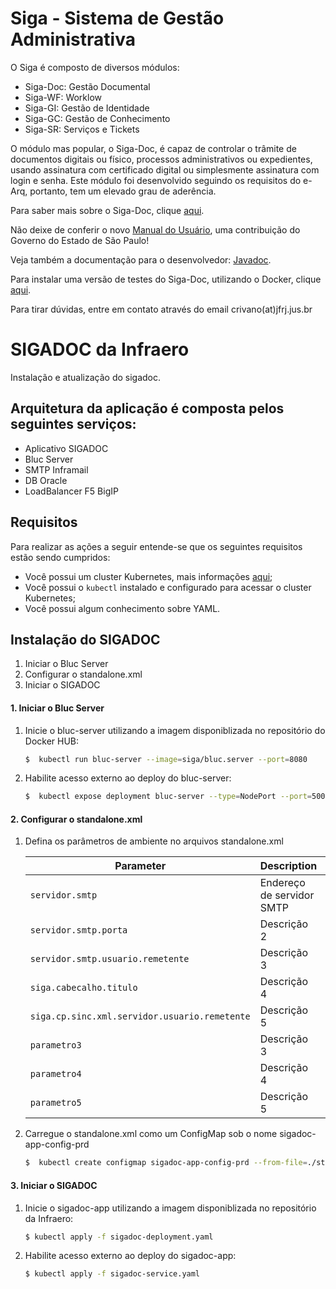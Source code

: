 Siga - Sistema de Gestão Administrativa
=======================================

O Siga é composto de diversos módulos:

- Siga-Doc: Gestão Documental
- Siga-WF: Worklow
- Siga-GI: Gestão de Identidade
- Siga-GC: Gestão de Conhecimento
- Siga-SR: Serviços e Tickets

O módulo mas popular, o Siga-Doc, é capaz de controlar o trâmite de documentos digitais ou físico, processos administrativos ou expedientes, usando assinatura com certificado digital ou simplesmente assinatura com login e senha. Este módulo foi desenvolvido seguindo os requisitos do e-Arq, portanto, tem um elevado grau de aderência.

Para saber mais sobre o Siga-Doc, clique [aqui](https://github.com/projeto-siga/siga/wiki/Sobre-o-Siga-Doc).

Não deixe de conferir o novo [Manual do Usuário](https://sway.com/6tcLGC0jYE7zUSBX), uma contribuição do Governo do Estado de São Paulo!

Veja também a documentação para o desenvolvedor: [Javadoc](http://projeto-siga.github.io/artifacts/javadoc/).

Para instalar uma versão de testes do Siga-Doc, utilizando o Docker, clique [aqui](https://github.com/projeto-siga/docker).

Para tirar dúvidas, entre em contato através do email crivano(at)jfrj.jus.br


# SIGADOC da Infraero

Instalação e atualização do sigadoc.

## Arquitetura da aplicação é composta pelos seguintes serviços:

- Aplicativo SIGADOC
- Bluc Server
- SMTP Inframail
- DB Oracle
- LoadBalancer F5 BigIP

## Requisitos

Para realizar as ações a seguir entende-se que os seguintes requisitos estão sendo cumpridos:

- Você possui um cluster Kubernetes, mais informações [aqui](http://kubernetes.io);
- Você possui o `kubectl` instalado e configurado para acessar o cluster Kubernetes;
- Você possui algum conhecimento sobre YAML.

## Instalação do SIGADOC

1. Iniciar o Bluc Server
2. Configurar o standalone.xml
3. Iniciar o SIGADOC

#### 1. Iniciar o Bluc Server

1. Inicie o bluc-server utilizando a imagem disponiblizada no repositório do Docker HUB:

    ````bash
    $  kubectl run bluc-server --image=siga/bluc.server --port=8080
    ````

2. Habilite acesso externo ao deploy do bluc-server:

    ````bash
    $  kubectl expose deployment bluc-server --type=NodePort --port=50010 --nodePort=31060 --target-port=8080
    ````

#### 2. Configurar o standalone.xml

1. Defina os parâmetros de ambiente no arquivos standalone.xml

    | Parameter               | Description                                     | Default                |
    | ----------------------- | ----------------------------------------------- | ---------------------- |
    | `servidor.smtp` | Endereço de servidor SMTP  | `inframail.infraero.gov.br`    |
    | `servidor.smtp.porta`| Descrição 2 | `25`|
    | `servidor.smtp.usuario.remetente`| Descrição 3 | `valor3`|
    | `siga.cabecalho.titulo`| Descrição 4 | `INFRAERO`|
    | `siga.cp.sinc.xml.servidor.usuario.remetente`| Descrição 5 | `valor5`|
    | `parametro3`| Descrição 3 | `valor3`|
    | `parametro4`| Descrição 4 | `valor4`|
    | `parametro5`| Descrição 5 | `valor5`|

2. Carregue o standalone.xml como um ConfigMap sob o nome sigadoc-app-config-prd

    ````bash
    $  kubectl create configmap sigadoc-app-config-prd --from-file=./standalone.xml
    ````

#### 3. Iniciar o SIGADOC

1. Inicie o sigadoc-app utilizando a imagem disponiblizada no repositório da Infraero:

    ````bash
    $ kubectl apply -f sigadoc-deployment.yaml
    ````

2. Habilite acesso externo ao deploy do sigadoc-app:

    ````bash
    $ kubectl apply -f sigadoc-service.yaml
    ````

